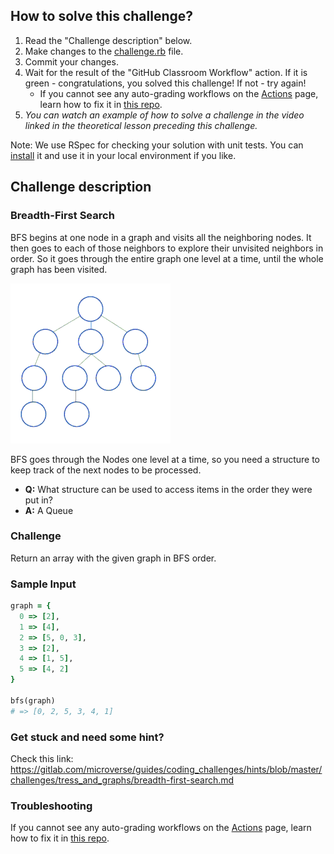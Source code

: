 ## How to solve this challenge?

1. Read the "Challenge description" below.
2. Make changes to the [challenge.rb](./challenge.rb) file.
3. Commit your changes.
4. Wait for the result of the "GitHub Classroom Workflow" action. If it is green - congratulations, you solved this challenge! If not - try again!
      - If you cannot see any auto-grading workflows on the  [Actions](../../actions) page, learn how to fix it in [this repo](https://github.com/microverse-students/autograding-troubles-ruby).
5.  *You can watch an example of how to solve a challenge in the video linked in the theoretical lesson preceding this challenge.*

Note: We use RSpec for checking your solution with unit tests. You can [install](https://github.com/rspec/rspec) it and use it in your local environment if you like.


## Challenge description

### Breadth-First Search
BFS begins at one node in a graph and visits all the neighboring nodes. It then goes to each of those neighbors to explore their unvisited neighbors in order. So it goes through the entire graph one level at a time, until the whole graph has been visited.

![](bfs.gi)

BFS goes through the Nodes one level at a time, so you need a structure to keep track of the next nodes to be processed.

- **Q:** What structure can be used to access items in the order they were put in?
- **A:** A Queue

### Challenge
Return an array with the given graph in BFS order.

### Sample Input
```ruby
graph = {
  0 => [2], 
  1 => [4], 
  2 => [5, 0, 3], 
  3 => [2], 
  4 => [1, 5], 
  5 => [4, 2]
}

bfs(graph)
# => [0, 2, 5, 3, 4, 1]
```
### Get stuck and need some hint?
Check this link: https://gitlab.com/microverse/guides/coding_challenges/hints/blob/master/challenges/tress_and_graphs/breadth-first-search.md

### Troubleshooting

If you cannot see any auto-grading workflows on the [Actions](../../actions) page, learn how to fix it in [this repo](https://github.com/microverse-students/autograding-troubles-ruby).
